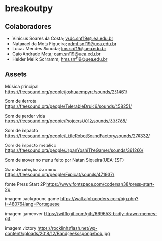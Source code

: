 # breakoutpy

## Colaboradores

 - Vinicius Soares da Costa; vsdc.snf19@uea.edu.br
 - Natanael da Mota Figueira; ndmf.snf19@uea.edu.br
 - Lucas Mendes Sonoda; lms.snf19@uea.edu.br
 - Caio Andrade Mota; cam.snf19@uea.edu.br
 - Helder Melik Schramm; hms.snf19@uea.edu.br
 
 ## Assets

Música principal
https://freesound.org/people/joshuaempyre/sounds/251461/

Som de derrota
https://freesound.org/people/TolerableDruid6/sounds/458251/

Som de perder vida
https://freesound.org/people/ProjectsU012/sounds/333785/

Som de impacto
https://freesound.org/people/LittleRobotSoundFactory/sounds/270332/

Som de impacto metalico
https://freesound.org/people/JapanYoshiTheGamer/sounds/361266/

Som de mover no menu
feito por Natan Siqueira(UEA-EST)

Som de seleção do menu
https://freesound.org/people/Fupicat/sounds/471937/

fonte Press Start 2P
https://www.fontspace.com/codeman38/press-start-2p

imagem background game
https://wall.alphacoders.com/big.php?i=48076&lang=Portuguese

imagem gameover
https://wifflegif.com/gifs/669653-badly-drawn-memes-gif

imagem victory
https://rocklinhsflash.net/wp-content/uploads/2018/12/Bandgeeksspongebob.jpg
